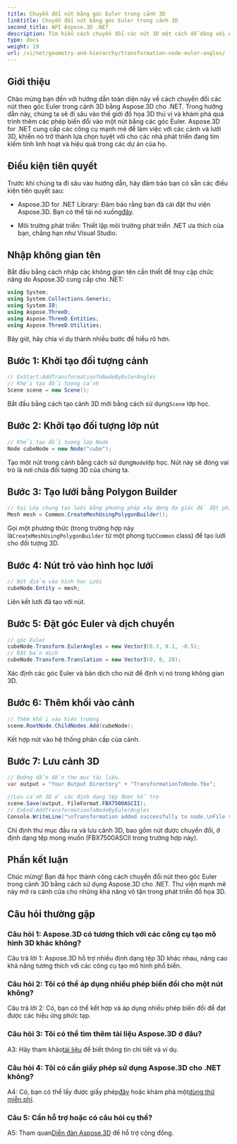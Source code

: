 ```yaml
---
title: Chuyển đổi nút bằng góc Euler trong cảnh 3D
linktitle: Chuyển đổi nút bằng góc Euler trong cảnh 3D
second_title: API Aspose.3D .NET
description: Tìm hiểu cách chuyển đổi các nút 3D một cách dễ dàng với Aspose.3D cho .NET. Hãy làm theo hướng dẫn từng bước của chúng tôi để có kết quả ấn tượng trong dự án của bạn.
type: docs
weight: 19
url: /vi/net/geometry-and-hierarchy/transformation-node-euler-angles/
---
```

## Giới thiệu

Chào mừng bạn đến với hướng dẫn toàn diện này về cách chuyển đổi các nút theo góc Euler trong cảnh 3D bằng Aspose.3D cho .NET. Trong hướng dẫn này, chúng ta sẽ đi sâu vào thế giới đồ họa 3D thú vị và khám phá quá trình thêm các phép biến đổi vào một nút bằng các góc Euler. Aspose.3D for .NET cung cấp các công cụ mạnh mẽ để làm việc với các cảnh và lưới 3D, khiến nó trở thành lựa chọn tuyệt vời cho các nhà phát triển đang tìm kiếm tính linh hoạt và hiệu quả trong các dự án của họ.

## Điều kiện tiên quyết

Trước khi chúng ta đi sâu vào hướng dẫn, hãy đảm bảo bạn có sẵn các điều kiện tiên quyết sau:

-  Aspose.3D for .NET Library: Đảm bảo rằng bạn đã cài đặt thư viện Aspose.3D. Bạn có thể tải nó xuống[đây](https://releases.aspose.com/3d/net/).

- Môi trường phát triển: Thiết lập môi trường phát triển .NET ưa thích của bạn, chẳng hạn như Visual Studio.

## Nhập không gian tên

Bắt đầu bằng cách nhập các không gian tên cần thiết để truy cập chức năng do Aspose.3D cung cấp cho .NET:

```csharp
using System;
using System.Collections.Generic;
using System.IO;
using Aspose.ThreeD;
using Aspose.ThreeD.Entities;
using Aspose.ThreeD.Utilities;
```

Bây giờ, hãy chia ví dụ thành nhiều bước để hiểu rõ hơn.

## Bước 1: Khởi tạo đối tượng cảnh

```csharp
// ExStart:AddTransformationToNodeByEulerAngles
// Khởi tạo đối tượng cảnh
Scene scene = new Scene();
```

 Bắt đầu bằng cách tạo cảnh 3D mới bằng cách sử dụng`Scene` lớp học.

## Bước 2: Khởi tạo đối tượng lớp nút

```csharp
// Khởi tạo đối tượng lớp Node
Node cubeNode = new Node("cube");
```

 Tạo một nút trong cảnh bằng cách sử dụng`Node`lớp học. Nút này sẽ đóng vai trò là nơi chứa đối tượng 3D của chúng ta.

## Bước 3: Tạo lưới bằng Polygon Builder

```csharp
// Gọi Lớp chung tạo lưới bằng phương pháp xây dựng đa giác để đặt phiên bản lưới
Mesh mesh = Common.CreateMeshUsingPolygonBuilder(); 
```

 Gọi một phương thức (trong trường hợp này là`CreateMeshUsingPolygonBuilder` từ một phong tục`Common` class) để tạo lưới cho đối tượng 3D.

## Bước 4: Nút trỏ vào hình học lưới

```csharp
// Nút điểm vào hình học Lưới
cubeNode.Entity = mesh;
```

Liên kết lưới đã tạo với nút.

## Bước 5: Đặt góc Euler và dịch chuyển

```csharp
// góc Euler
cubeNode.Transform.EulerAngles = new Vector3(0.3, 0.1, -0.5);            
// Đặt bản dịch
cubeNode.Transform.Translation = new Vector3(0, 0, 20);
```

Xác định các góc Euler và bản dịch cho nút để định vị nó trong không gian 3D.

## Bước 6: Thêm khối vào cảnh

```csharp
// Thêm khối vào hiện trường
scene.RootNode.ChildNodes.Add(cubeNode);
```

Kết hợp nút vào hệ thống phân cấp của cảnh.

## Bước 7: Lưu cảnh 3D

```csharp
// Đường dẫn đến thư mục tài liệu.
var output = "Your Output Directory" + "TransformationToNode.fbx";

//Lưu cảnh 3D ở các định dạng tệp được hỗ trợ
scene.Save(output, FileFormat.FBX7500ASCII);
// ExEnd:AddTransformationToNodeByEulerAngles
Console.WriteLine("\nTransformation added successfully to node.\nFile saved at " + output);
```

Chỉ định thư mục đầu ra và lưu cảnh 3D, bao gồm nút được chuyển đổi, ở định dạng tệp mong muốn (FBX7500ASCII trong trường hợp này).

## Phần kết luận

Chúc mừng! Bạn đã học thành công cách chuyển đổi nút theo góc Euler trong cảnh 3D bằng cách sử dụng Aspose.3D cho .NET. Thư viện mạnh mẽ này mở ra cánh cửa cho những khả năng vô tận trong phát triển đồ họa 3D.

## Câu hỏi thường gặp

### Câu hỏi 1: Aspose.3D có tương thích với các công cụ tạo mô hình 3D khác không?

Câu trả lời 1: Aspose.3D hỗ trợ nhiều định dạng tệp 3D khác nhau, nâng cao khả năng tương thích với các công cụ tạo mô hình phổ biến.

### Câu hỏi 2: Tôi có thể áp dụng nhiều phép biến đổi cho một nút không?

Câu trả lời 2: Có, bạn có thể kết hợp và áp dụng nhiều phép biến đổi để đạt được các hiệu ứng phức tạp.

### Câu hỏi 3: Tôi có thể tìm thêm tài liệu Aspose.3D ở đâu?

 A3: Hãy tham khảo[tài liệu](https://reference.aspose.com/3d/net/) để biết thông tin chi tiết và ví dụ.

### Câu hỏi 4: Tôi có cần giấy phép sử dụng Aspose.3D cho .NET không?

 A4: Có, bạn có thể lấy được giấy phép[đây](https://purchase.aspose.com/buy) hoặc khám phá một[dùng thử miễn phí](https://releases.aspose.com/).

### Câu 5: Cần hỗ trợ hoặc có câu hỏi cụ thể?

A5: Tham quan[Diễn đàn Aspose.3D](https://forum.aspose.com/c/3d/18) để hỗ trợ cộng đồng.